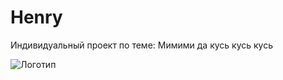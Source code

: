 # Henry
 Индивидуальный проект по теме: Мимими да кусь кусь кусь

![Логотип](https://static.wikia.nocookie.net/logopedia/images/3/31/Hoyoverse_logo_black.png "Логотип HOYOVERSE")